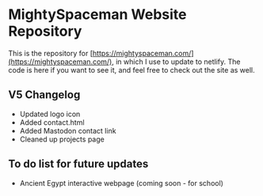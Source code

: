 # MightySpaceman Website Repository
This is the repository for [https://mightyspaceman.com/](https://mightyspaceman.com/), in which I use to update to netlify. The code is here if you want to see it, and feel free to check out the site as well.

## V5 Changelog
- Updated logo icon
- Added contact.html
- Added Mastodon contact link
- Cleaned up projects page

## To do list for future updates
- Ancient Egypt interactive webpage (coming soon - for school)

